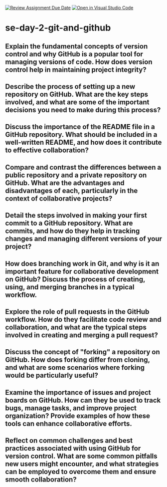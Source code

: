 [![Review Assignment Due Date](https://classroom.github.com/assets/deadline-readme-button-22041afd0340ce965d47ae6ef1cefeee28c7c493a6346c4f15d667ab976d596c.svg)](https://classroom.github.com/a/8wgCKhpZ)
[![Open in Visual Studio Code](https://classroom.github.com/assets/open-in-vscode-2e0aaae1b6195c2367325f4f02e2d04e9abb55f0b24a779b69b11b9e10269abc.svg)](https://classroom.github.com/online_ide?assignment_repo_id=18424984&assignment_repo_type=AssignmentRepo)
# se-day-2-git-and-github
## Explain the fundamental concepts of version control and why GitHub is a popular tool for managing versions of code. How does version control help in maintaining project integrity?

## Describe the process of setting up a new repository on GitHub. What are the key steps involved, and what are some of the important decisions you need to make during this process?

## Discuss the importance of the README file in a GitHub repository. What should be included in a well-written README, and how does it contribute to effective collaboration?

## Compare and contrast the differences between a public repository and a private repository on GitHub. What are the advantages and disadvantages of each, particularly in the context of collaborative projects?

## Detail the steps involved in making your first commit to a GitHub repository. What are commits, and how do they help in tracking changes and managing different versions of your project?

## How does branching work in Git, and why is it an important feature for collaborative development on GitHub? Discuss the process of creating, using, and merging branches in a typical workflow.

## Explore the role of pull requests in the GitHub workflow. How do they facilitate code review and collaboration, and what are the typical steps involved in creating and merging a pull request?

## Discuss the concept of "forking" a repository on GitHub. How does forking differ from cloning, and what are some scenarios where forking would be particularly useful?

## Examine the importance of issues and project boards on GitHub. How can they be used to track bugs, manage tasks, and improve project organization? Provide examples of how these tools can enhance collaborative efforts.

## Reflect on common challenges and best practices associated with using GitHub for version control. What are some common pitfalls new users might encounter, and what strategies can be employed to overcome them and ensure smooth collaboration?
